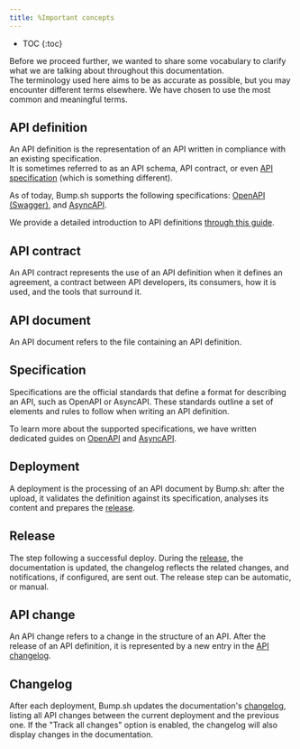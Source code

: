 ```yaml
---
title: %Important concepts
---
```


- TOC
{:toc}

Before we proceed further, we wanted to share some vocabulary to clarify what we are talking about throughout this documentation.<br>
The terminology used here aims to be as accurate as possible, but you may encounter different terms elsewhere. We have chosen to use the most common and meaningful terms.

## API definition

An API definition is the representation of an API written in compliance with an existing specification.<br>
It is sometimes referred to as an API schema, API contract, or even [API specification](/help/getting-started/concepts/#specification) (which is something different).

As of today, Bump.sh supports the following specifications: [OpenAPI (Swagger)](https://spec.openapis.org/oas/latest.html), and [AsyncAPI](https://www.asyncapi.com/docs/reference/specification/v3.0.0).<br>

We provide a detailed introduction to API definitions [through this guide](https://docs.bump.sh/guides/api-basics/api-contracts-extended-introduction/).

## API contract

An API contract represents the use of an API definition when it defines an agreement, a contract between API developers, its consumers, how it is used, and the tools that surround it.

## API document

An API document refers to the file containing an API definition.<br>

## Specification

Specifications are the official standards that define a format for describing an API, such as OpenAPI or AsyncAPI. These standards outline a set of elements and rules to follow when writing an API definition.

To learn more about the supported specifications, we have written dedicated guides on [OpenAPI](https://docs.bump.sh/guides/openapi/what-is-openapi/) and [AsyncAPI](https://docs.bump.sh/guides/asyncapi/what-is-asyncapi/).

## Deployment

A deployment is the processing of an API document by Bump.sh: after the upload, it validates the definition against its specification, analyses its content and prepares the [release](/help/publish-documentation/deploy-and-release-management/).

## Release

The step following a successful deploy. During the [release](/help/publish-documentation/deploy-and-release-management/), the documentation is updated, the changelog reflects the related changes, and notifications, if configured, are sent out. The release step can be automatic, or manual.

## API change

An API change refers to a change in the structure of an API. After the release of an API definition, it is represented by a new entry in the [API changelog](/help/changes-management/changelog/).

## Changelog

After each deployment, Bump.sh updates the documentation's [changelog](/help/changes-management/changelog/), listing all API changes between the current deployment and the previous one. If the "Track all changes" option is enabled, the changelog will also display changes in the documentation.